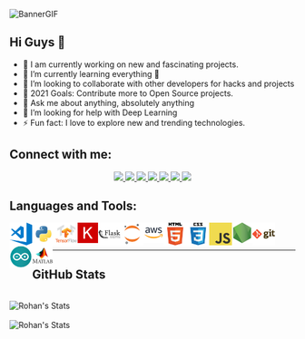 ![BannerGIF](https://github.com/rohanpaul98/rohanpaul98/blob/master/ROAHAN%20PAUL.gif)
<!-- ![I am GitHub Readme Generator's creator](https://arturssmirnovs.github.io/Rohan/images/banner.png) -->
## Hi Guys 👋
- 🔭 I am currently working on new and fascinating projects.
- 🌱 I’m currently learning everything 🤣
- 👯 I’m looking to collaborate with other developers for hacks and projects
- 🥅 2021 Goals: Contribute more to Open Source projects.
- 💬 Ask me about anything, absolutely anything
- 🤔 I’m looking for help with Deep Learning
- ⚡ Fun fact: I love to explore new and trending technologies.

<!-- ### Spotify Playing 🎧

[<img src="https://now-playing-RohanPaul.vercel.app/api/spotify-playing" alt="rohans Spotify Playing" width="350" />](https://open.spotify.com/user/317v5zwiy3grd2x567z6keqfshuy) -->
## Connect with me:

<p align="center">

  <a href="http://twitter.com/ankushsgandhi">
    <img src="https://img.shields.io/badge/-Twitter-blue?style=flat-square&logo=twitter&logoColor=white" />
  </a>
   <a href="www.linkedin.com/in/rohan-paul-">
    <img src="https://img.shields.io/badge/-LinkedIn-0e76a8?style=flat-square&logo=Linkedin&logoColor=white" />
  </a>
  <a href="https://dev.to/rohanpaul98s">
    <img src="https://img.shields.io/badge/-Dev.to-grey?style=flat-square&logo=dev.to&logoColor=white"/>
  </a>
  <a href="https://stackoverflow.com/users/16470683/rohan-paul">
    <img src="https://img.shields.io/badge/-Stackoverflow-orange?style=flat-square&logo=stackoverflow&logoColor=white"/>
  </a>
  <a href="https://leetcode.com/Rohan98/">
    <img src="https://img.shields.io/badge/-Leetcode-yellow?style=flat-square&logo=Leetcode&logoColor=white"/>
  </a>
    <a href="https://www.hackerrank.com/rohanpaul060598">
    <img src="https://img.shields.io/badge/-HackerRank-green?style=flat-square&logo=Hackerrank&logoColor=white"/>
  </a>
  
  <a href="https://www.hackerearth.com/@ankushsinghgandhi">
    <img src="https://img.shields.io/badge/-Codechef-purple?style=flat-square&logo=Codechef&logoColor=white"/>
  </a>
</p>


## Languages and Tools:
<p align="center">
          <img align="left" alt="Visual Studio Code" width="40px"              src="https://raw.githubusercontent.com/github/explore/80688e429a7d4ef2fca1e82350fe8e3517d3494d/topics/visual-studio-code/visual-studio-code.png" />
<img align="left" alt="Python" width="40px" src="https://raw.githubusercontent.com/github/explore/80688e429a7d4ef2fca1e82350fe8e3517d3494d/topics/python/python.png" />
<img align="left" alt="Tensorflow" width="40px" src="https://raw.githubusercontent.com/github/explore/80688e429a7d4ef2fca1e82350fe8e3517d3494d/topics/tensorflow/tensorflow.png" />
<img align="left" alt="Keras" width="36px" src="https://raw.githubusercontent.com/github/explore/master/topics/keras/keras.png" />
<img align="left" alt="Flask" width="40px" src="https://raw.githubusercontent.com/github/explore/master/topics/flask/flask.png" />
<img align="left" alt="Jupyter" width="40px" src="https://raw.githubusercontent.com/github/explore/master/topics/jupyter-notebook/jupyter-notebook.png" />
<img align="left" alt="AWS" width="36px" src="https://raw.githubusercontent.com/github/explore/master/topics/aws/aws.png" />
<img align="left" alt="HTML5" width="40px" src="https://raw.githubusercontent.com/github/explore/80688e429a7d4ef2fca1e82350fe8e3517d3494d/topics/html/html.png" />
<img align="left" alt="CSS3" width="40px" src="https://raw.githubusercontent.com/github/explore/80688e429a7d4ef2fca1e82350fe8e3517d3494d/topics/css/css.png" />
<img align="left" alt="JavaScript" width="40px" src="https://raw.githubusercontent.com/github/explore/80688e429a7d4ef2fca1e82350fe8e3517d3494d/topics/javascript/javascript.png" />
<img align="left" alt="Node.js" width="36px" src="https://raw.githubusercontent.com/github/explore/80688e429a7d4ef2fca1e82350fe8e3517d3494d/topics/nodejs/nodejs.png" />
<img align="left" alt="Git" width="40px" src="https://raw.githubusercontent.com/github/explore/80688e429a7d4ef2fca1e82350fe8e3517d3494d/topics/git/git.png" />
<img align="left"width="40px" src="https://raw.githubusercontent.com/github/explore/80688e429a7d4ef2fca1e82350fe8e3517d3494d/topics/arduino/arduino.png"/>
<img align="left" width="36px" src="https://raw.githubusercontent.com/github/explore/80688e429a7d4ef2fca1e82350fe8e3517d3494d/topics/matlab/matlab.png"/>
       
</p>

<br/>
<br/>

---



## GitHub Stats
<br/>

<img align="left" src="https://github-readme-stats.vercel.app/api?username=rohanpaul98&show_icons=true&theme=tokyonight" alt="Rohan's Stats" />
<br/>
<br/>
<img align="left" src="https://github-readme-stats.vercel.app/api/top-langs/?username=rohanpaul98&langs_count=8&border_radius=10px&theme=tokyonight&layout=compact&exclude_repo=github-readme-stats,rohanpaul98.github.io" alt="Rohan's Stats" />


<!-- [![Top Langs](https://github-readme-stats.vercel.app/api/top-langs/?username=rohanpaul98&layout=compact)](https://github.com/anuraghazra/github-readme-stats)

 -->

[website]: https://codeSTACKr.com
[twitter]: https://twitter.com/Rohannnn007
[medium]:  https://medium.com/@rohanpaul060598
[facebook]:https://www.facebook.com/rohan.paul.9809
[linkedin]:https://www.linkedin.com/in/rohan-paul-/
